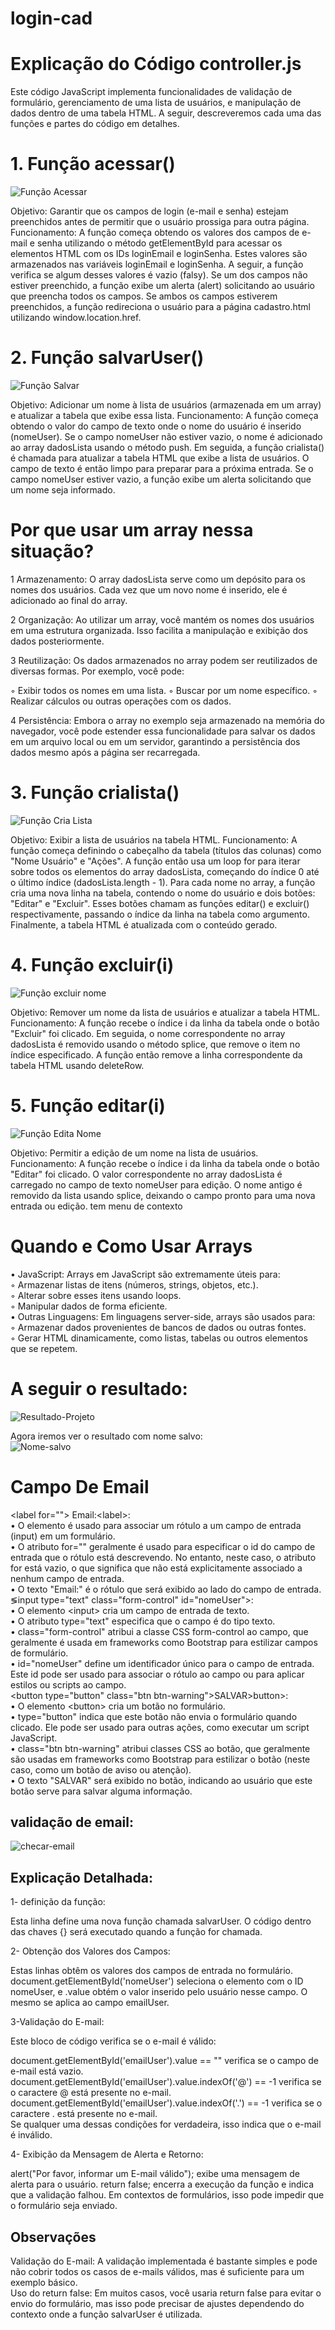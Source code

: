 # login-cad
 

# Explicação do Código controller.js
Este código JavaScript implementa funcionalidades de validação de formulário, gerenciamento de uma lista de usuários, e manipulação de dados dentro de uma tabela HTML. A seguir, descreveremos cada uma das funções e partes do código em detalhes.

# 1. Função acessar()  
![Função Acessar](img/funcao-acessar.png)

Objetivo: Garantir que os campos de login (e-mail e senha) estejam preenchidos antes de permitir que o usuário prossiga para outra página.
Funcionamento:
A função começa obtendo os valores dos campos de e-mail e senha utilizando o método getElementById para acessar os elementos HTML com os IDs loginEmail e loginSenha.
Estes valores são armazenados nas variáveis loginEmail e loginSenha.
A seguir, a função verifica se algum desses valores é vazio (falsy). Se um dos campos não estiver preenchido, a função exibe um alerta (alert) solicitando ao usuário que preencha todos os campos.
Se ambos os campos estiverem preenchidos, a função redireciona o usuário para a página cadastro.html utilizando window.location.href.

# 2. Função salvarUser()  
![Função Salvar](img/funcao_SalvarUsuario.png)

Objetivo: Adicionar um nome à lista de usuários (armazenada em um array) e atualizar a tabela que exibe essa lista.
Funcionamento:
A função começa obtendo o valor do campo de texto onde o nome do usuário é inserido (nomeUser).
Se o campo nomeUser não estiver vazio, o nome é adicionado ao array dadosLista usando o método push.
Em seguida, a função crialista() é chamada para atualizar a tabela HTML que exibe a lista de usuários.
O campo de texto é então limpo para preparar para a próxima entrada.
Se o campo nomeUser estiver vazio, a função exibe um alerta solicitando que um nome seja informado.  

# Por que usar um array nessa situação?
1 Armazenamento: O array dadosLista serve como um depósito para os nomes dos usuários. Cada vez que um novo nome é inserido, ele é adicionado ao final do array.    

2 Organização: Ao utilizar um array, você mantém os nomes dos usuários em uma estrutura organizada. Isso facilita a manipulação e exibição dos dados posteriormente.

3 Reutilização: Os dados armazenados no array podem ser reutilizados de diversas formas. Por exemplo, você pode:  

◦ Exibir todos os nomes em uma lista.
◦ Buscar por um nome específico.
◦ Realizar cálculos ou outras operações com os dados.

4 Persistência: Embora o array no exemplo seja armazenado na memória do navegador, você pode estender essa funcionalidade para salvar os dados em um arquivo local ou em um servidor, garantindo a persistência dos dados mesmo após a página ser recarregada.

# 3. Função crialista()  
![Função Cria Lista](img/funcao-Crialista.png)

Objetivo: Exibir a lista de usuários na tabela HTML.
Funcionamento:
A função começa definindo o cabeçalho da tabela (títulos das colunas) como "Nome Usuário" e "Ações".
A função então usa um loop for para iterar sobre todos os elementos do array dadosLista, começando do índice 0 até o último índice (dadosLista.length - 1).
Para cada nome no array, a função cria uma nova linha na tabela, contendo o nome do usuário e dois botões: "Editar" e "Excluir". Esses botões chamam as funções editar() e excluir() respectivamente, passando o índice da linha na tabela como argumento.
Finalmente, a tabela HTML é atualizada com o conteúdo gerado.

# 4. Função excluir(i)  
![Função excluir nome](img/funcao-ExcluirNome.png)

Objetivo: Remover um nome da lista de usuários e atualizar a tabela HTML.
Funcionamento:
A função recebe o índice i da linha da tabela onde o botão "Excluir" foi clicado.
Em seguida, o nome correspondente no array dadosLista é removido usando o método splice, que remove o item no índice especificado.
A função então remove a linha correspondente da tabela HTML usando deleteRow.

# 5. Função editar(i)  
![Função Edita Nome](img/funcao-EditarNome.png)

Objetivo: Permitir a edição de um nome na lista de usuários.
Funcionamento:
A função recebe o índice i da linha da tabela onde o botão "Editar" foi clicado.
O valor correspondente no array dadosLista é carregado no campo de texto nomeUser para edição.
O nome antigo é removido da lista usando splice, deixando o campo pronto para uma nova entrada ou edição.
tem menu de contexto

# Quando e Como Usar Arrays
• JavaScript: Arrays em JavaScript são extremamente úteis para:  
◦ Armazenar listas de itens (números, strings, objetos, etc.).  
◦ Alterar sobre esses itens usando loops.  
◦ Manipular dados de forma eficiente.  
• Outras Linguagens: Em linguagens server-side, arrays são usados para:  
◦ Armazenar dados provenientes de bancos de dados ou outras fontes.  
◦ Gerar HTML dinamicamente, como listas, tabelas ou outros elementos que se repetem.

# A seguir o resultado:  
![Resultado-Projeto](img/Resultado-Projeto.png)

Agora iremos ver o resultado com nome salvo:  
![Nome-salvo](img/Nome-Salvo.png) 

# Campo De Email

&lt;label for=""&gt; Email:&lt;label&gt;:  
• O elemento <label> é usado para associar um rótulo a um campo de entrada (input) em um formulário.  
• O atributo for="" geralmente é usado para especificar o id do campo de entrada que o rótulo está   descrevendo. No entanto, neste caso, o atributo for está vazio, o que significa que não está explicitamente associado a nenhum campo de entrada.  
• O texto "Email:" é o rótulo que será exibido ao lado do campo de entrada.  
&lg;input type="text" class="form-control" id="nomeUser"&gt;:  
• O elemento &lt;input&gt; cria um campo de entrada de texto.  
• O atributo type="text" especifica que o campo é do tipo texto.  
• class="form-control" atribui a classe CSS form-control ao campo, que geralmente é usada em frameworks como Bootstrap para estilizar campos de formulário.  
• id="nomeUser" define um identificador único para o campo de entrada. Este id pode ser usado para associar o rótulo ao campo ou para aplicar estilos ou scripts ao campo.  
&lt;button type="button" class="btn btn-warning"&gt;SALVAR&gt;button&gt;:  
• O elemento &lt;button&gt; cria um botão no formulário.  
• type="button" indica que este botão não envia o formulário quando clicado. Ele pode ser usado para outras ações, como executar um script JavaScript.  
• class="btn btn-warning" atribui classes CSS ao botão, que geralmente são usadas em frameworks como Bootstrap para estilizar o botão (neste caso, como um botão de aviso ou atenção).  
• O texto "SALVAR" será exibido no botão, indicando ao usuário que este botão serve para salvar alguma informação.  

## validação de email: 

![checar-email](img/checar-email.png)

## Explicação Detalhada: 

1- definição da função:  

Esta linha define uma nova função chamada salvarUser. O código dentro das chaves {} será executado quando a função for chamada.  

2- Obtenção dos Valores dos Campos:  

Estas linhas obtêm os valores dos campos de entrada no formulário. document.getElementById('nomeUser') seleciona o elemento com o ID nomeUser, e .value obtém o valor inserido pelo usuário nesse campo. O mesmo se aplica ao campo emailUser.  

3-Validação do E-mail:  

Este bloco de código verifica se o e-mail é válido:

document.getElementById('emailUser').value == "" verifica se o campo de e-mail está vazio.  
document.getElementById('emailUser').value.indexOf('@') == -1 verifica se o caractere @ está presente no e-mail.     
document.getElementById('emailUser').value.indexOf('.') == -1 verifica se o caractere . está presente no e-mail.   
Se qualquer uma dessas condições for verdadeira, isso indica que o e-mail é inválido.  

4- Exibição da Mensagem de Alerta e Retorno:  

alert("Por favor, informar um E-mail válido"); exibe uma mensagem de alerta para o usuário.
return false; encerra a execução da função e indica que a validação falhou. Em contextos de formulários, isso pode impedir que o formulário seja enviado.  

##  Observações
Validação do E-mail: A validação implementada é bastante simples e pode não cobrir todos os casos de e-mails válidos, mas é suficiente para um exemplo básico.  
Uso do return false: Em muitos casos, você usaria return false para evitar o envio do formulário, mas isso pode precisar de ajustes dependendo do contexto onde a função salvarUser é utilizada.  